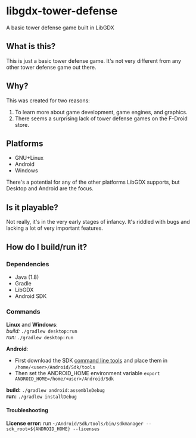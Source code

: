 # libgdx-tower-defense

A basic tower defense game built in LibGDX

## What is this?

This is just a basic tower defense game. It's not very different from any other
tower defense game out there.

## Why?

This was created for two reasons:  
1. To learn more about game development, game engines, and graphics.  
2. There seems a surprising lack of tower defense games on the F-Droid store.  
   
## Platforms

* GNU+Linux
* Android
* Windows

There's a potential for any of the other platforms LibGDX supports, but
Desktop and Android are the focus.

## Is it playable?

Not really, it's in the very early stages of infancy. It's riddled with bugs and lacking
a lot of very important features.

## How do I build/run it?

### Dependencies
* Java (1.8)
* Gradle
* LibGDX
* Android SDK

### Commands
**Linux** and **Windows**:  
*build:* `./gradlew desktop:run`  
*run:* `./gradlew desktop:run`  

**Android**:  
* First download the SDK [command line tools](https://developer.android.com/studio#downloads) and place them in `/home/<user>/Android/Sdk/tools`  
* Then set the ANDROID_HOME environment variable `export ANDROID_HOME=/home/<user>/Android/Sdk`  

**build:** `./gradlew android:assembleDebug`  
**run:** `./gradlew installDebug`  

#### Troubleshooting
**License error:** run `~/Android/Sdk/tools/bin/sdkmanager --sdk_root=${ANDROID_HOME} --licenses`
